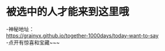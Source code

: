 # 被选中的人才能来到这里哦         

-神秘地址：     
https://grainyx.github.io/together-1000days/today-want-to-say    
-点开有惊喜和宝藏~~~        
 
